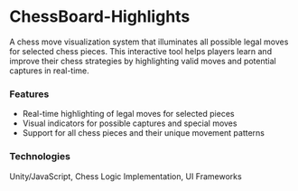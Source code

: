 # ChessBoard-Highlights

A chess move visualization system that illuminates all possible legal moves for selected chess pieces. This interactive tool helps players learn and improve their chess strategies by highlighting valid moves and potential captures in real-time.

### Features
- Real-time highlighting of legal moves for selected pieces
- Visual indicators for possible captures and special moves
- Support for all chess pieces and their unique movement patterns

### Technologies
Unity/JavaScript, Chess Logic Implementation, UI Frameworks
